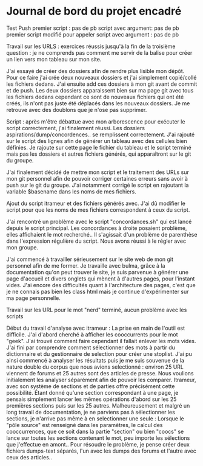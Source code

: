 # Journal de bord du projet encadré
Test Push
premier script : pas de pb
script avec argument: pas de pb
premier script modifié pour appeler script avec argument : pas de pb

Travail sur les URLS :
exercices réussis jusqu'à la fin de la troisième question :
je ne comprends pas comment me servir de la balise <a> pour créer un lien vers mon tableau sur mon site. 


J'ai essayé de créer des dossiers afin de rendre plus lisible mon dépôt.
Pour ce faire j'ai crée deux nouveaux dossiers et j'ai simplement copié/collé les fichiers dedans.
J'ai ensuite add ces dossiers à mon git avant de commit et de push. Les deux dossiers apparaissent bien sur ma page git avec tous les fichiers dedans
 cependant ce sont de nouveaux fichiers qui ont été créés, ils n'ont pas juste été déplacés dans les nouveaux dossiers. Je me retrouve avec des doublons que je n'ose pas supprimer.

Script : après m'être débattue avec mon arborescence pour exécuter le script correctement, j'ai finalement réussi. Les dossiers aspirations/dump/concordences..
se remplissent correctement. J'ai rajouté sur le script des lignes afin de générer un tableau avec des cellules bien définies. Je rajoute sur cette page 
le fichier du tableau et le script terminé mais pas les dossiers et autres fichiers générés, qui apparaîtront sur le git du groupe.

J'ai finalement décidé de mettre mon script et le traitement des URLs sur mon git personnel afin de pouvoir corriger certaines erreurs sans avoir à push
sur le git du groupe. J'ai notamment corrigé le script en rajoutant la variable $basename dans les noms de mes fichiers.

Ajout du script itrameur et des fichiers générés avec. J'ai dû modifier le script pour que les noms de mes fichiers correspondent à ceux du script.


J'ai rencontré un problème avec le script "concordances.sh" qui est lancé depuis le script principal. 
Les concordances à droite posaient problème, elles affichaient le mot recherché.. Il s'agissait d'un problème de parenthèse dans l'expression régulière du script. 
Nous avons réussi à le régler avec mon groupe. 

J'ai commencé à travailler sérieusement sur le site web de mon git personnel afin de me former. 
Je travaille avec bulma, grâce à la documentation qu'on peut trouver le site, je suis parvenue à générer une page d'accueil et divers onglets qui mènent à d'autres pages, pour l'instant vides.
J'ai encore des difficultés quant à l'architecture des pages, c'est que je ne connais pas bien les class html mais je continue d'expérimenter sur ma page personnelle. 

Travail sur les URL pour le mot "nerd" terminé, aucun problème avec les scripts

Début du travail d'analyse avec itrameur : 
La prise en main de l'outil est difficile. J'ai d'abord cherché à afficher les cooccurrents pour le mot "geek". J'ai trouvé comment faire cependant il fallait enlever les mots vides. 
J'ai fini par comprendre comment sélectionner des mots à partir du dictionnaire et du gestionnaire de selection pour créer une stoplist.
J'ai pu ainsi commencé à analyser les résultats puis je me suis souvenue de la nature double du corpus que nous avions selectionné : 
environ 25 URL viennent de forums et 25 autres sont des articles de presse. Nous voulions initialement les analyser séparément afin de pouvoir les comparer. 
Itrameur, avec son système de sections et de parties offre précisément cette possibilité. 
Étant donné qu'une section correspondant à une page, je pensais simplement lancer les mêmes opérations d'abord sur les 25 premières sections puis sur les 25 autres.
Malheureusement et malgré un long travail de documentation, je ne parviens pas à sélectionner les sections, je n'arrive pas même à en selectionner une seule :
Lorsque le "pôle source" est renseigné dans les paramètres, le calcul des cooccurrences, que ce soit dans la partie "section" ou bien "coocs" se lance sur toutes 
les sections contenant le mot, peu importe les sélections que j'effectue en amont.. 
Pour résoudre le problème, je pense créer deux fichiers dumps-text séparés, l'un avec les dumps des forums et l'autre avec ceux des articles.. 

